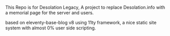 This Repo is for Desolation Legacy, A project to replace Desolation.info with a memorial page for the server and users.


based on eleventy-base-blog v8 using 11ty framework, a nice static site system with almost 0% user side scripting.

